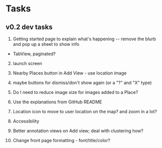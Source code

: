 #  Tasks

## v0.2 dev tasks

1. Getting started page to explain what's happening -- remove the blurb and pop up a sheet to show info
 - TabView, paginated?
2. launch screen
3. Nearby Places button in Add View - use location image
4. maybe buttons for dismiss/don't show again (or a "?" and "X" type)
5. Do I need to reduce image size for images added to a Place?
6. Use the explanations from GitHub README

7. Location icon to move to user location on the map? and zoom in a lot?
8. Accessibility
9. Better annotation views on Add view; deal with clustering how?
10. Change front page formatting - font/title/color?



